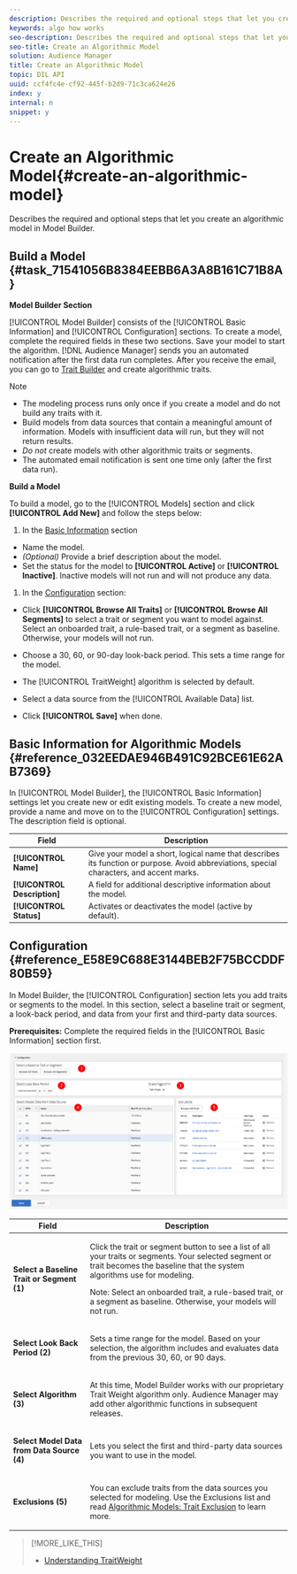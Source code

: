```yaml
---
description: Describes the required and optional steps that let you create an algorithmic model in Model Builder.
keywords: algo how works
seo-description: Describes the required and optional steps that let you create an algorithmic model in Model Builder.
seo-title: Create an Algorithmic Model
solution: Audience Manager
title: Create an Algorithmic Model
topic: DIL API
uuid: ccf4fc4e-cf92-445f-b2d9-71c3ca624e26
index: y
internal: n
snippet: y
---
```


# Create an Algorithmic Model{#create-an-algorithmic-model}

Describes the required and optional steps that let you create an algorithmic model in Model Builder.

## Build a Model {#task_71541056B8384EEBB6A3A8B161C71B8A}

<!-- 

t_model_build.xml

 -->

**Model Builder Section**

[!UICONTROL Model Builder] consists of the [!UICONTROL Basic Information] and [!UICONTROL Configuration] sections. To create a model, complete the required fields in these two sections. Save your model to start the algorithm. [!DNL Audience Manager] sends you an automated notification after the first data run completes. After you receive the email, you can go to [Trait Builder](../../c-features/traits/about-trait-builder.md#concept_13D6537EE5D0459F870C58822AD5400A) and create algorithmic traits. 

>[!NOTE]
>
>* The modeling process runs only once if you create a model and do not build any traits with it. 
>* Build models from data sources that contain a meaningful amount of information. Models with insufficient data will run, but they will not return results. 
>* *Do not* create models with other algorithmic traits or segments. 
>* The automated email notification is sent one time only (after the first data run). 
>

**Build a Model**

To build a model, go to the [!UICONTROL Models] section and click **[!UICONTROL Add New]** and follow the steps below: 

1. In the [Basic Information](../../c-features/algorithmic-models/create-model.md#reference_032EEDAE946B491C92BCE61E62AB7369) section

* Name the model. 
* *(Optional)* Provide a brief description about the model. 
* Set the status for the model to **[!UICONTROL Active]** or **[!UICONTROL Inactive]**. Inactive models will not run and will not produce any data.

1. In the [Configuration](../../c-features/algorithmic-models/create-model.md#reference_E58E9C688E3144BEB2F75BCCDDF80B59) section:

* Click **[!UICONTROL Browse All Traits]** or **[!UICONTROL Browse All Segments]** to select a trait or segment you want to model against. Select an onboarded trait, a rule-based trait, or a segment as baseline. Otherwise, your models will not run. 

* Choose a 30, 60, or 90-day look-back period. This sets a time range for the model. 
* The [!UICONTROL TraitWeight] algorithm is selected by default. 
* Select a data source from the [!UICONTROL Available Data] list. 
* Click **[!UICONTROL Save]** when done.

## Basic Information for Algorithmic Models {#reference_032EEDAE946B491C92BCE61E62AB7369}

<!-- 

r_model_basic.xml

 -->

In [!UICONTROL Model Builder], the [!UICONTROL Basic Information] settings let you create new or edit existing models. To create a new model, provide a name and move on to the [!UICONTROL Configuration] settings. The description field is optional. 

|  Field  | Description  |
|---|---|
|  ****[!UICONTROL Name]**** | Give your model a short, logical name that describes its function or purpose. Avoid abbreviations, special characters, and accent marks.  |
|  ****[!UICONTROL Description]**** | A field for additional descriptive information about the model.  |
|  ****[!UICONTROL Status]**** | Activates or deactivates the model (active by default).  |

## Configuration {#reference_E58E9C688E3144BEB2F75BCCDDF80B59}

In Model Builder, the [!UICONTROL Configuration] section lets you add traits or segments to the model. In this section, select a baseline trait or segment, a look-back period, and data from your first and third-party data sources.

<!-- 

r_model_configuration.xml

 -->

**Prerequisites:** Complete the required fields in the [!UICONTROL Basic Information] section first.

![](assets/lam_exclude_traits_numbered.png)

<table id="table_7A6BE5E5498D4776A30323B743954150"> 
 <thead> 
  <tr> 
   <th colname="col1" class="entry"> Field </th> 
   <th colname="col2" class="entry"> Description </th> 
  </tr> 
 </thead>
 <tbody> 
  <tr> 
   <td colname="col1"> <p><b>Select a Baseline Trait or Segment (1)</b> </p> </td> 
   <td colname="col2"> <p>Click the trait or segment button to see a list of all your traits or segments. Your selected segment or trait becomes the baseline that the system algorithms use for modeling. </p> <p> <p>Note:  Select an onboarded trait, a rule-based trait, or a segment as baseline. Otherwise, your models will not run. </p> </p> </td> 
  </tr> 
  <tr> 
   <td colname="col1"> <p><b>Select Look Back Period (2)</b> </p> </td> 
   <td colname="col2"> <p>Sets a time range for the model. Based on your selection, the algorithm includes and evaluates data from the previous 30, 60, or 90 days. </p> </td> 
  </tr> 
  <tr> 
   <td colname="col1"> <p><b>Select Algorithm (3)</b> </p> </td> 
   <td colname="col2"> <p>At this time, Model Builder works with our proprietary <span class="keyword"> Trait Weight</span> algorithm only. <span class="keyword"> Audience Manager</span> may add other algorithmic functions in subsequent releases. </p> </td> 
  </tr> 
  <tr> 
   <td colname="col1"> <p><b>Select Model Data from Data Source (4)</b> </p> </td> 
   <td colname="col2"> <p>Lets you select the first and third-party data sources you want to use in the model. </p> </td> 
  </tr> 
  <tr> 
   <td colname="col1"> <p><b>Exclusions (5)</b> </p> </td> 
   <td colname="col2"> <p>You can exclude traits from the data sources you selected for modeling. Use the <span class="wintitle"> Exclusions</span> list and read <a href="../../c-features/algorithmic-models/trait-exclusion-algo-models.md#concept_213A6DC77FCD479AB7FDE62662018F73" format="dita" scope="local"> Algorithmic Models: Trait Exclusion</a> to learn more. </p> </td> 
  </tr> 
 </tbody> 
</table>

>[!MORE_LIKE_THIS]
>
>* [Understanding TraitWeight](../../c-features/algorithmic-models/understanding-models.md#concept_1E21CF71FBD04C3EA59554909828DAD5)
